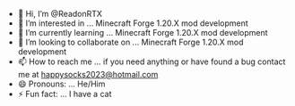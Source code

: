 - 👋 Hi, I’m @ReadonRTX
- 👀 I’m interested in ... Minecraft Forge 1.20.X mod development
- 🌱 I’m currently learning ... Minecraft Forge 1.20.X mod development
- 💞️ I’m looking to collaborate on ... Minecraft Forge 1.20.X mod development
- 📫 How to reach me ... if you need anything or have found a bug contact me at happysocks2023@hotmail.com
- 😄 Pronouns: ... He/Him
- ⚡ Fun fact: ... I have a cat

<!---
ReadonRTX/ReadonRTX is a ✨ special ✨ repository because its `README.md` (this file) appears on your GitHub profile.
You can click the Preview link to take a look at your changes.
--->

